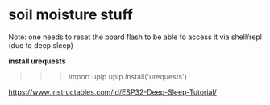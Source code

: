 # soil moisture stuff

Note: one needs to reset the board flash to be able to access it via shell/repl (due to deep sleep)

**install urequests**

>>> import upip
>>> upip.install('urequests')

https://www.instructables.com/id/ESP32-Deep-Sleep-Tutorial/